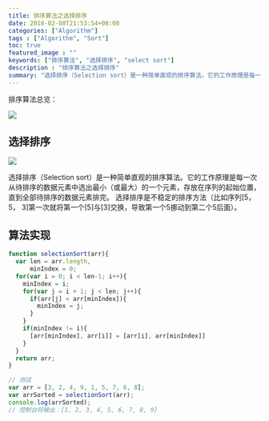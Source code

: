 ```yaml
---
title: 排序算法之选择排序
date: 2018-02-08T21:53:54+08:00
categories: ["Algorithm"]
tags : ["Algorithm", "Sort"]
toc: true
featured_image : ""
keywords: ["排序算法", "选择排序", "select sort"]
description : "排序算法之选择排序"
summary: "选择排序（Selection sort）是一种简单直观的排序算法。它的工作原理是每一次从待排序的数据元素中选出最小（或最大）的一个元素，存放在序列的起始位置，直到全部待排序的数据元素排完。 选择排序是不稳定的排序方法（比如序列[5， 5， 3]第一次就将第一个[5]与[3]交换，导致第一个5挪动到第二个5后面）。"
---
```





排序算法总览：

![](https://img-1256541035.cos.ap-shanghai.myqcloud.com/imgs/sort-sort.png)


## 选择排序

![](https://img-1256541035.cos.ap-shanghai.myqcloud.com/imgs/selectSort.png)


选择排序（Selection sort）是一种简单直观的排序算法。它的工作原理是每一次从待排序的数据元素中选出最小（或最大）的一个元素，存放在序列的起始位置，直到全部待排序的数据元素排完。 选择排序是不稳定的排序方法（比如序列[5， 5， 3]第一次就将第一个[5]与[3]交换，导致第一个5挪动到第二个5后面）。


## 算法实现

```javascript
function selectionSort(arr){
  var len = arr.length,
      minIndex = 0;
  for(var i = 0; i < len-1; i++){
    minIndex = i;
    for(var j = i + 1; j < len; j++){
      if(arr[j] < arr[minIndex]){
        minIndex = j;
      }
    }
    if(minIndex != i){
      [arr[minIndex], arr[i]] = [arr[i], arr[minIndex]]
    }
  }
  return arr;
}

// 测试
var arr = [3, 2, 4, 9, 1, 5, 7, 6, 8];
var arrSorted = selectionSort(arr);
console.log(arrSorted);
// 控制台将输出：[1, 2, 3, 4, 5, 6, 7, 8, 9]
```
